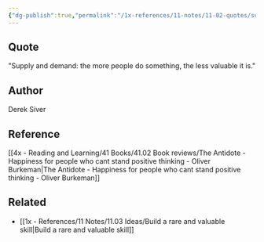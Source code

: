 ```yaml
---
{"dg-publish":true,"permalink":"/1x-references/11-notes/11-02-quotes/supply-and-demand-the-more-people-do-something-the-less-valuable-it-is-derek-siver/","title":"Supply and demand - the more people do something, the less valuable it is - Derek Siver","created":"2023-11-30T19:13:59.000+03:00","updated":"2024-02-14T20:18:38.818+03:00"}
---
```



## Quote
"Supply and demand: the more people do something, the less valuable it is."

## Author
Derek Siver

## Reference
[[4x - Reading and Learning/41 Books/41.02 Book reviews/The Antidote - Happiness for people who cant stand positive thinking - Oliver Burkeman\|The Antidote - Happiness for people who cant stand positive thinking - Oliver Burkeman]]

## Related
- [[1x - References/11 Notes/11.03 Ideas/Build a rare and valuable skill\|Build a rare and valuable skill]]